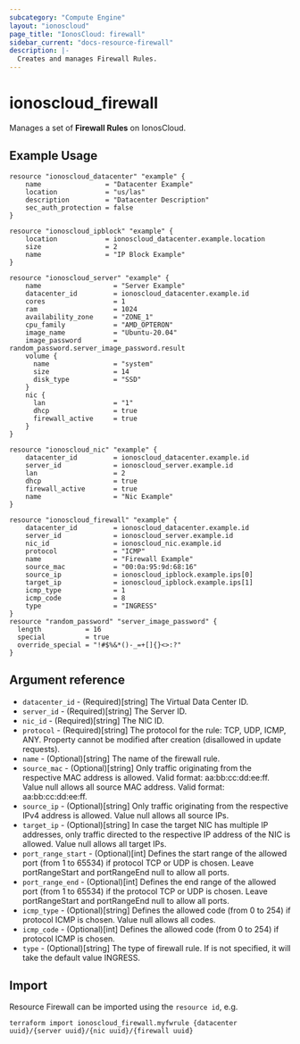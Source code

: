 ```yaml
---
subcategory: "Compute Engine"
layout: "ionoscloud"
page_title: "IonosCloud: firewall"
sidebar_current: "docs-resource-firewall"
description: |-
  Creates and manages Firewall Rules.
---
```


# ionoscloud\_firewall

Manages a set of **Firewall Rules** on IonosCloud.

## Example Usage

```hcl
resource "ionoscloud_datacenter" "example" {
	name                = "Datacenter Example"
	location            = "us/las"
	description         = "Datacenter Description"
	sec_auth_protection = false
}

resource "ionoscloud_ipblock" "example" {
    location            = ionoscloud_datacenter.example.location
    size                = 2
    name                = "IP Block Example"
}

resource "ionoscloud_server" "example" {
    name                  = "Server Example"
    datacenter_id         = ionoscloud_datacenter.example.id
    cores                 = 1
    ram                   = 1024
    availability_zone     = "ZONE_1"
    cpu_family            = "AMD_OPTERON"
    image_name            = "Ubuntu-20.04"
    image_password        = random_password.server_image_password.result
    volume {
      name                = "system"
      size                = 14
      disk_type           = "SSD"
    }
    nic {
      lan                 = "1"
      dhcp                = true
      firewall_active     = true
    }
}

resource "ionoscloud_nic" "example" {
    datacenter_id         = ionoscloud_datacenter.example.id
    server_id             = ionoscloud_server.example.id
    lan                   = 2
    dhcp                  = true
    firewall_active       = true
    name                  = "Nic Example"
}

resource "ionoscloud_firewall" "example" {
    datacenter_id         = ionoscloud_datacenter.example.id
    server_id             = ionoscloud_server.example.id
    nic_id                = ionoscloud_nic.example.id
    protocol              = "ICMP"
    name                  = "Firewall Example"
    source_mac            = "00:0a:95:9d:68:16"
    source_ip             = ionoscloud_ipblock.example.ips[0]
    target_ip             = ionoscloud_ipblock.example.ips[1]
    icmp_type             = 1
    icmp_code             = 8
    type                  = "INGRESS"
}
resource "random_password" "server_image_password" {
  length           = 16
  special          = true
  override_special = "!#$%&*()-_=+[]{}<>:?"
}
```

## Argument reference

* `datacenter_id` - (Required)[string] The Virtual Data Center ID.
* `server_id` - (Required)[string] The Server ID.
* `nic_id` - (Required)[string] The NIC ID.
* `protocol` - (Required)[string] The protocol for the rule: TCP, UDP, ICMP, ANY. Property cannot be modified after creation (disallowed in update requests).
* `name` - (Optional)[string] The name of the firewall rule.
* `source_mac` - (Optional)[string] Only traffic originating from the respective MAC address is allowed. Valid format: aa:bb:cc:dd:ee:ff. Value null allows all source MAC address. Valid format: aa:bb:cc:dd:ee:ff.
* `source_ip` -  (Optional)[string] Only traffic originating from the respective IPv4 address is allowed. Value null allows all source IPs.
* `target_ip` - (Optional)[string] In case the target NIC has multiple IP addresses, only traffic directed to the respective IP address of the NIC is allowed. Value null allows all target IPs.
* `port_range_start` - (Optional)[int] Defines the start range of the allowed port (from 1 to 65534) if protocol TCP or UDP is chosen. Leave portRangeStart and portRangeEnd null to allow all ports.
* `port_range_end` - (Optional)[int] Defines the end range of the allowed port (from 1 to 65534) if the protocol TCP or UDP is chosen. Leave portRangeStart and portRangeEnd null to allow all ports.
* `icmp_type` - (Optional)[string] Defines the allowed code (from 0 to 254) if protocol ICMP is chosen. Value null allows all codes.
* `icmp_code` - (Optional)[int] Defines the allowed code (from 0 to 254) if protocol ICMP is chosen.
* `type` - (Optional)[string] The type of firewall rule. If is not specified, it will take the default value INGRESS.

## Import

Resource Firewall can be imported using the `resource id`, e.g.

```shell
terraform import ionoscloud_firewall.myfwrule {datacenter uuid}/{server uuid}/{nic uuid}/{firewall uuid}
```
